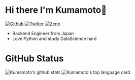# Hi there I'm Kumamoto🐬

[![Github](https://img.shields.io/github/followers/Kumamoto-Hamachi?label=Follow&style=social)](https://github.com/Kumamoto-Hamachi)
[![Twitter](https://img.shields.io/twitter/follow/digitalhimiko?style=social)](https://twitter.com/digitalhimiko)
[![Zenn](https://img.shields.io/badge/Zenn-Kumamoto-lightgrey?style=flat-square&logo=zenn)](https://zenn.dev/kumamoto)

- Backend Engineer from Japan
- Love Python and study DataScience hard

# GitHub Status

![Kumamoto's github stats](https://github-readme-stats.vercel.app/api?username=Kumamoto-Hamachi&count_private=true&show_icons=true&theme=vue)
![Kumamoto's top language card](https://github-readme-stats.vercel.app/api/top-langs/?username=Kumamoto-Hamachi)
